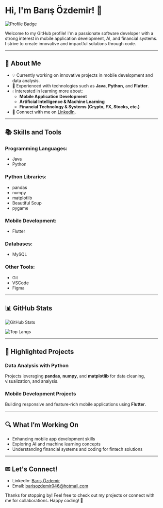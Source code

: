 # Hi, I'm Barış Özdemir! 👋
![Profile Badge](https://img.shields.io/badge/Profile-%40barisozdemir-blue)

Welcome to my GitHub profile! I'm a passionate software developer with a strong interest in mobile application development, AI, and financial systems. I strive to create innovative and impactful solutions through code.

---

## 🚀 **About Me**
- 💡 Currently working on innovative projects in mobile development and data analysis.
- 🌟 Experienced with technologies such as **Java**, **Python**, and **Flutter**.
- 💧 Interested in learning more about:
  - **Mobile Application Development**
  - **Artificial Intelligence & Machine Learning**
  - **Financial Technology & Systems (Crypto, FX, Stocks, etc.)**
- 🔗 Connect with me on [LinkedIn](https://www.linkedin.com/in/-barisozdemir-/).

---

## 📚 **Skills and Tools**

### **Programming Languages:**
- Java
- Python

### **Python Libraries:**
- pandas
- numpy
- matplotlib
- Beautiful Soup
- pygame

### **Mobile Development:**
- Flutter

### **Databases:**
- MySQL

### **Other Tools:**
- Git
- VSCode
- Figma

---

## 📊 **GitHub Stats**
![GitHub Stats](https://github-readme-stats.vercel.app/api?username=0xbarss&show_icons=true&theme=radical)

![Top Langs](https://github-readme-stats.vercel.app/api/top-langs/?username=0xbarss&layout=compact&theme=radical)

---

## 🔖 **Highlighted Projects**

### **Data Analysis with Python**
Projects leveraging **pandas**, **numpy**, and **matplotlib** for data cleaning, visualization, and analysis.

### **Mobile Development Projects**
Building responsive and feature-rich mobile applications using **Flutter**.

---

## 🔍 **What I’m Working On**
- Enhancing mobile app development skills
- Exploring AI and machine learning concepts
- Understanding financial systems and coding for fintech solutions

---


## ✉ **Let's Connect!**
- LinkedIn: [Barış Özdemir](https://www.linkedin.com/in/-barisozdemir-/)
- Email: barisozdemir046@hotmail.com

Thanks for stopping by! Feel free to check out my projects or connect with me for collaborations. Happy coding! 🚀
